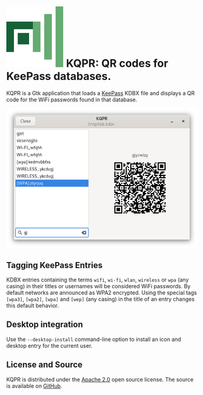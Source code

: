 # ![KQRP logo](res/icon.svg) KQPR: QR codes for KeePass databases.

KQPR is a Gtk application that loads a [KeePass](https://keepass.info) KDBX file and displays a QR
code for the WiFi passwords found in that database.

![KQPR screenshot](doc/2021-12-24_screenshot.png)

## Tagging KeePass Entries

KDBX entries containing the terms `wifi`, `wi-fi`, `wlan`, `wireless` or `wpa` (any casing) in
their titles or usernames will be considered WiFi passwords. By default networks are announced as
WPA2 encrypted. Using the special tags `[wpa3]`, `[wpa2]`, `[wpa]` and `[wep]` (any casing) in the
title of an entry changes this default behavior.

## Desktop integration

Use the `--desktop-install` command-line option to install an icon and desktop entry for the
current user.

## License and Source

KQPR is distributed under the [Apache 2.0](https://spdx.org/licenses/Apache-2.0.html) open source
license. The source is available on [GitHub](https://github.com/senier/kqpr).
